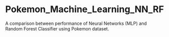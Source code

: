 # Pokemon_Machine_Learning_NN_RF
A comparison between performance of Neural Networks (MLP) and Random Forest Classifier using Pokemon dataset.
